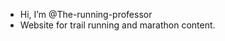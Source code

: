 -  Hi, I’m @The-running-professor
-  Website for trail running and marathon content.


<!---
The-running-professor/The-running-professor is a ✨ special ✨ repository because its `README.md` (this file) appears on your GitHub profile.
You can click the Preview link to take a look at your changes.
--->

